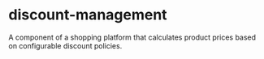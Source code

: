 # discount-management
A component of a shopping platform that calculates product prices based on configurable discount policies.
